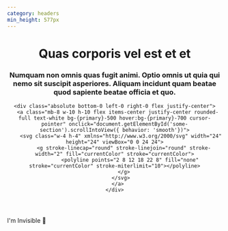 ```yaml
---
category: headers
min_height: 577px
---
```


<header class="h-screen bg-center bg-cover relative" style="background-image: url('/assets/images/bg-pattern-center-inverted.svg');">
  <div class="container mx-auto px-8 h-full text-center flex flex-col items-center justify-center">
    <h1 class="text-3xl font-serif font-bold leading-none mb-4 tracking-wide md:text-5xl">
      Quas corporis vel est et et
    </h1>
    <h3 class="text-base text-gray-600 max-w-3xl tracking-wide mb-18">
      Numquam non omnis quas fugit animi. Optio omnis ut quia
      qui nemo sit
      suscipit asperiores. Aliquam incidunt quam
      beatae quod sapiente beatae officia et quo.
    </h3>

    <div class="absolute bottom-0 left-0 right-0 flex justify-center">
      <a class="mb-8 w-10 h-10 flex items-center justify-center rounded-full text-white bg-{primary}-500 hover:bg-{primary}-700 cursor-pointer" onclick="document.getElementById('some-section').scrollIntoView({ behavior: 'smooth'})">
        <svg class="w-4 h-4" xmlns="http://www.w3.org/2000/svg" width="24" height="24" viewBox="0 0 24 24">
          <g stroke-linecap="round" stroke-linejoin="round" stroke-width="2" fill="currentColor" stroke="currentColor">
              <polyline points="2 8 12 18 22 8" fill="none" stroke="currentColor" stroke-miterlimit="10"></polyline>
          </g>
        </svg>
      </a>
    </div>
  </div>
</header>
<!--ignore-->
<div id="some-section" class="h-screen flex items-center justify-center items-center text-gray-400">
  I'm Invisible 👀
</div>
<!--endignore-->
